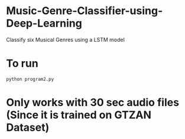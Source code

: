 # Music-Genre-Classifier-using-Deep-Learning
Classify six Musical Genres using a LSTM model

# To run 

	python program2.py


# Only works with 30 sec audio files (Since it is trained on GTZAN Dataset)